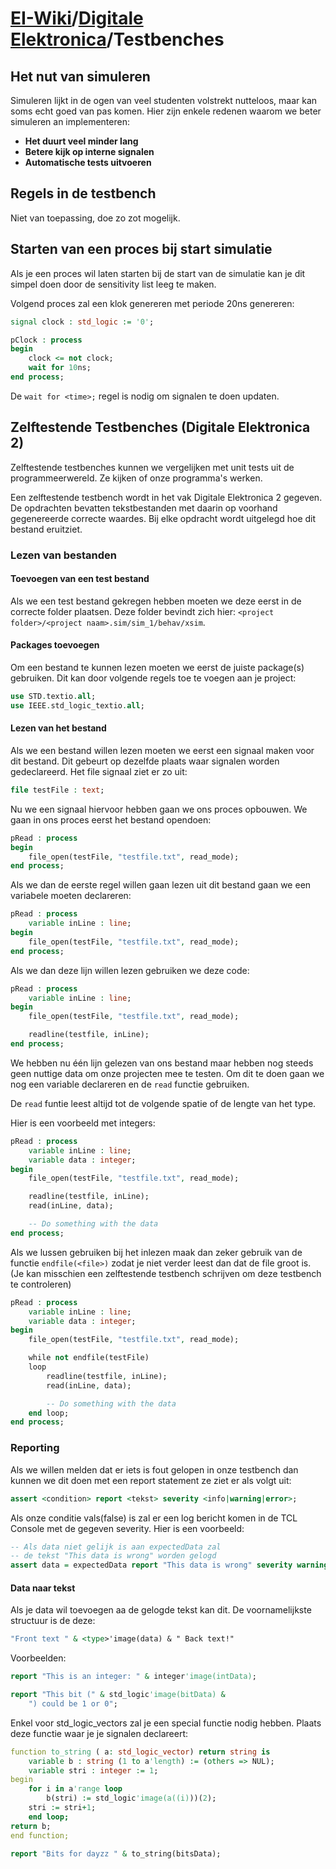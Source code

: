 # [EI-Wiki](..)/[Digitale Elektronica](Home)/Testbenches
## Het nut van simuleren
Simuleren lijkt in de ogen van veel studenten volstrekt nutteloos, maar kan soms echt goed van pas komen. Hier zijn enkele redenen waarom we beter simuleren an implementeren:

<!--TODO: Voeg meer uitleg bij de puntjes toe-->
* **Het duurt veel minder lang**
* **Betere kijk op interne signalen**
* **Automatische tests uitvoeren**

## Regels in de testbench
Niet van toepassing, doe zo zot mogelijk.

## Starten van een proces bij start simulatie
Als je een proces wil laten starten bij de start van de simulatie kan je dit simpel doen door de sensitivity list leeg te maken.

Volgend proces zal een klok genereren met periode 20ns genereren:

```vhdl
signal clock : std_logic := '0';

pClock : process
begin
    clock <= not clock;
    wait for 10ns;
end process;
```

De `wait for <time>;` regel is nodig om signalen te doen updaten. 

## Zelftestende Testbenches (Digitale Elektronica 2)
Zelftestende testbenches kunnen we vergelijken met unit tests uit de programmeerwereld. Ze kijken of onze programma's werken.

Een zelftestende testbench wordt in het vak Digitale Elektronica 2 gegeven. De opdrachten bevatten tekstbestanden met daarin op voorhand gegenereerde correcte waardes. Bij elke opdracht wordt uitgelegd hoe dit bestand eruitziet.

### Lezen van bestanden
#### Toevoegen van een test bestand
Als we een test bestand gekregen hebben moeten we deze eerst in de correcte folder plaatsen. Deze folder bevindt zich hier: `<project folder>/<project naam>.sim/sim_1/behav/xsim`.

#### Packages toevoegen
Om een bestand te kunnen lezen moeten we eerst de juiste package(s) gebruiken. Dit kan door volgende regels toe te voegen aan je project:
```vhdl
use STD.textio.all;
use IEEE.std_logic_textio.all;
```

#### Lezen van het bestand
Als we een bestand willen lezen moeten we eerst een signaal maken voor dit bestand. Dit gebeurt op dezelfde plaats waar signalen worden gedeclareerd. Het file signaal ziet er zo uit:
```vhdl
file testFile : text;
```

Nu we een signaal hiervoor hebben gaan we ons proces opbouwen. We gaan in ons proces eerst het bestand opendoen:

```vhdl
pRead : process
begin
    file_open(testFile, "testfile.txt", read_mode);
end process;
```

Als we dan de eerste regel willen gaan lezen uit dit bestand gaan we een variabele moeten declareren:

```vhdl
pRead : process
    variable inLine : line;
begin
    file_open(testFile, "testfile.txt", read_mode);
end process;
```

Als we dan deze lijn willen lezen gebruiken we deze code:

```vhdl
pRead : process
    variable inLine : line;
begin
    file_open(testFile, "testfile.txt", read_mode);

    readline(testfile, inLine);
end process;
```

We hebben nu één lijn gelezen van ons bestand maar hebben nog steeds geen nuttige data om onze projecten mee te testen. Om dit te doen gaan we nog een variable declareren en de `read` functie gebruiken.

De `read` funtie leest altijd tot de volgende spatie of de lengte van het type.

Hier is een voorbeeld met integers:

```vhdl
pRead : process
    variable inLine : line;
    variable data : integer;
begin
    file_open(testFile, "testfile.txt", read_mode);

    readline(testfile, inLine);
    read(inLine, data);

    -- Do something with the data
end process;
```

Als we lussen gebruiken bij het inlezen maak dan zeker gebruik van de functie `endfile(<file>)` zodat je niet verder leest dan dat de file groot is. (Je kan misschien een zelftestende testbench schrijven om deze testbench te controleren)

```vhdl
pRead : process
    variable inLine : line;
    variable data : integer;
begin
    file_open(testFile, "testfile.txt", read_mode);

    while not endfile(testFile)
    loop
        readline(testfile, inLine);
        read(inLine, data);

        -- Do something with the data
    end loop;
end process;
```

### Reporting

Als we willen melden dat er iets is fout gelopen in onze testbench dan kunnen we dit doen met een report statement ze ziet er als volgt uit:

```vhdl
assert <condition> report <tekst> severity <info|warning|error>; 
```
Als onze conditie vals(false) is zal er een log bericht komen in de TCL Console met de gegeven severity. Hier is een voorbeeld:

```vhdl
-- Als data niet gelijk is aan expectedData zal
-- de tekst "This data is wrong" worden gelogd
assert data = expectedData report "This data is wrong" severity warning; 
```

#### Data naar tekst
Als je data wil toevoegen aa de gelogde tekst kan dit. De voornamelijkste structuur is de deze:

```vhdl
"Front text " & <type>'image(data) & " Back text!"
```

Voorbeelden:

```vhdl
report "This is an integer: " & integer'image(intData);

report "This bit (" & std_logic'image(bitData) & 
    ") could be 1 or 0"; 
```

Enkel voor std_logic_vectors zal je een special functie nodig hebben. Plaats deze functie waar je je signalen declareert:

```vhdl
function to_string ( a: std_logic_vector) return string is
    variable b : string (1 to a'length) := (others => NUL);
    variable stri : integer := 1; 
begin
    for i in a'range loop
        b(stri) := std_logic'image(a((i)))(2);
    stri := stri+1;
    end loop;
return b;
end function;
```
```vhdl
report "Bits for dayzz " & to_string(bitsData);
```